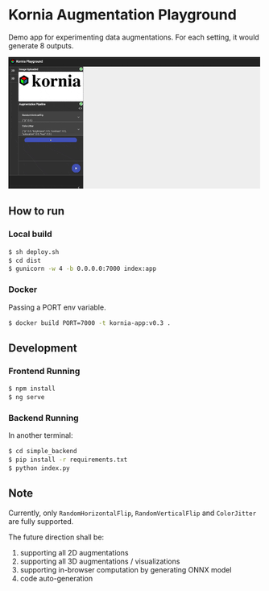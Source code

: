 # Kornia Augmentation Playground

Demo app for experimenting data augmentations. For each setting, it would generate 8 outputs.

![-](./misc/demo.gif)

## How to run
### Local build
```bash
$ sh deploy.sh
$ cd dist
$ gunicorn -w 4 -b 0.0.0.0:7000 index:app
```

### Docker
Passing a PORT env variable.
```bash
$ docker build PORT=7000 -t kornia-app:v0.3 .
```

## Development
### Frontend Running
```bash
$ npm install
$ ng serve
```

### Backend Running
In another terminal:
```bash
$ cd simple_backend
$ pip install -r requirements.txt
$ python index.py
```

## Note

Currently, only ```RandomHorizontalFlip```, ```RandomVerticalFlip``` and ```ColorJitter``` are fully supported.

The future direction shall be:
1.  supporting all 2D augmentations
2.  supporting all 3D augmentations / visualizations
3.  supporting in-browser computation by generating ONNX model
4.  code auto-generation